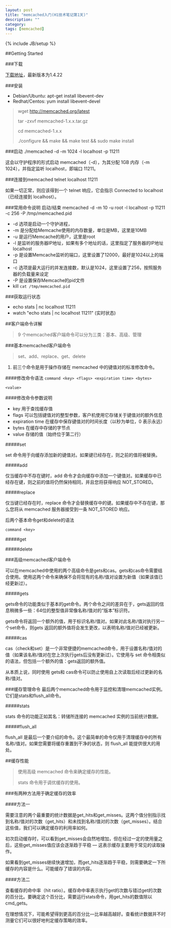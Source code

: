 ```yaml
---
layout: post
title: "memcached入门(H1技术笔记第1天)"
description: ""
category: 
tags: [memcached]
---
```

{% include JB/setup %}

##Getting Started

###下载

 [下载地址](http://memcached.org/downloads)，最新版本为1.4.22

###安装

- Debian/Ubuntu: apt-get install libevent-dev 
- Redhat/Centos: yum install libevent-devel

>  wget http://memcached.org/latest
>  
>  tar -zxvf memcached-1.x.x.tar.gz
>  
>  cd memcached-1.x.x
>  
>  ./configure && make && make test && sudo make install

###启动
./memcached -d -m 1024 -l localhost -p 11211

这会以守护程序的形式启动 memcached（-d），为其分配 1GB 内存（-m 1024），并指定监听 localhost，即端口 11211。

###连接到memcached
telnet localhost 11211

如果一切正常，则应该得到一个 telnet 响应，它会指示 Connected to localhost（已经连接到 localhost）。

###常用命令说明
启动/结束
memcached -d -m 10 -u root -l localhost -p 11211 -c 256 -P /tmp/memcached.pid

- -d 选项是启动一个守护进程，
- -m 是分配给Memcache使用的内存数量，单位是MB，这里是10MB
- -u 是运行Memcache的用户，这里是root
- -l 是监听的服务器IP地址，如果有多个地址的话，这里指定了服务器的IP地址localhost 
- -p 是设置Memcache监听的端口，这里设置了12000，最好是1024以上的端口
- -c 选项是最大运行的并发连接数，默认是1024，这里设置了256，按照服务器的负载量来设定
- -P 是设置保存Memcache的pid文件
- kill `cat /tmp/memcached.pid`

###获取运行状态
- echo stats | nc localhost 11211
- watch "echo stats | nc localhost 11211" (实时状态)

##客户端命令详解


> 9 个memcached客户端命令可以分为三类：基本、高级、管理

###基本memcached客户端命令


> set、add、replace、get、delete



1. 前三个命令是用于操作存储在 memcached 中的键值对的标准修改命令。

####修改命令语法
`command <key> <flags> <expiration time> <bytes>` 

`<value>`

####修改命令参数说明

- key 用于查找缓存值
- flags 可以包括键值对的整型参数，客户机使用它存储关于键值对的额外信息
- expiration time 在缓存中保存键值对的时间长度（以秒为单位，0 表示永远）
- bytes 在缓存中存储的字节点
- value 存储的值（始终位于第二行）

#####set

set 命令用于向缓存添加新的键值对。如果键已经存在，则之前的值将被替换。

#####add

仅当缓存中不存在键时，add 命令才会向缓存中添加一个键值对。如果缓存中已经存在键，则之前的值将仍然保持相同，并且您将获得响应 NOT_STORED。

#####replace

仅当键已经存在时，replace 命令才会替换缓存中的键。如果缓存中不存在键，那么您将从 memcached 服务器接受到一条 NOT_STORED 响应。


后两个基本命令get和delete的语法

`command <key>`

#####get

#####delete

###高级memcached客户端命令

可以在memcached中使用的两个高级命令是gets和cas。gets和cas命令需要结合使用。使用这两个命令来确保不会将现有的名称/值对设置为新值（如果该值已经更新过）。

#####gets

gets命令的功能类似于基本的get命令。两个命令之间的差异在于，gets返回的信息稍微多一些：64位的整型值非常像名称/值对的“版本”标识符。

gets命令将返回一个额外的值，用于标识名称/值对。如果对此名称/值对执行另一个set命令，则gets 返回的额外值将会发生更改，以表明名称/值对已经被更新。 

#####cas

cas（check和set）是一个非常便捷的memcached命令，用于设置名称/值对的值（如果该名称/值对在您上次执行gets后没有更新过）。它使用与 set 命令相类似的语法，但包括一个额外的值：gets返回的额外值。

从本质上说，同时使用 gets和 cas命令可以防止使用自上次读取后经过更新的名称/值对。

###缓存管理命令
最后两个memcached命令用于监控和清理memcached实例。它们是stats和flush_all命令。

#####stats

stats 命令的功能正如其名：转储所连接的 memcached 实例的当前统计数据。

#####flush_all

flush_all 是最后一个要介绍的命令。这个最简单的命令仅用于清理缓存中的所有名称/值对。如果您需要将缓存重置到干净的状态，则 flush_all 能提供很大的用处。


##缓存性能
> 使用高级 memcached 命令来确定缓存的性能。
>
>stats 命令用于调优缓存的使用。

###有两种方法用于确定缓存的效率

####方法一

需要注意的两个最重要的统计数据是get_hits和get_misses。这两个值分别指示找到名称/值对的次数（get_hits）和未找到名称/值对的次数（get_misses）。结合这些值，我们可以确定缓存的利用率如何。

初次启动缓存时，可以看到get_misses会自然地增加，但在经过一定的使用量之后，这些get_misses值应该会逐渐趋于平稳 — 这表示缓存主要用于常见的读取操作。

如果看到get_misses继续快速增加，而get_hits逐渐趋于平稳，则需要确定一下所缓存的内容是什么。可能缓存了错误的内容。

####方法二

查看缓存的命中率（hit ratio）。缓存命中率表示执行get的次数与错过get的次数的百分比。要确定这个百分比，需要运行stats命令，用get_hits的数值除以cmd_gets。

在理想情况下，可能希望得到更高的百分比—比率越高越好。查看统计数据并不时测量它们可以很好地判定缓存策略的效率。

